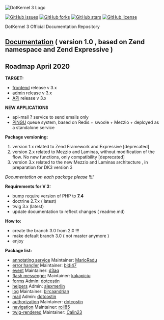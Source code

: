 ![DotKernel 3 Logo ](logo1.png)

[![GitHub issues](https://img.shields.io/github/issues/dotkernel/dotkernel)](https://github.com/dotkernel/dotkernel/issues)
[![GitHub forks](https://img.shields.io/github/forks/dotkernel/dotkernel)](https://github.com/dotkernel/dotkernel/network)
[![GitHub stars](https://img.shields.io/github/stars/dotkernel/dotkernel)](https://github.com/dotkernel/dotkernel/stargazers)
[![GitHub license](https://img.shields.io/github/license/dotkernel/dotkernel)](https://github.com/dotkernel/dotkernel/blob/master/LICENSE.md)


DotKernel 3 Official Documentation Repository

## [Documentation](docs)  ( version 1.0 , based on Zend namespace and Zend Expressive )


## Roadmap April 2020
**TARGET:**
  - [frontend](https://github.com/dotkernel/frontend) release  v 3.x
  - [admin](https://github.com/dotkernel/admin)    release  v 3.x
  - [API](https://github.com/dotkernel/api)      release  v 3.x 

**NEW APPLICATIONS** 
- api-mail ? service to send emails only 
- [PINGU](https://github.com/dotkernel/pingu) queue system, based on Redis + swoole + Mezzio + deployed as a standalone service

**Package versioning:**
  1. version 1.x related to Zend Framework  and Expressive [deprecated]
  2. version 2.x related to Mezzio and Laminas, without modification of the flow. No new functions, only compatibility [deprecated]
  3. version 3.x related to the new Mezzio and Laminas architecture , in preparation for DK3 version 3

  *Documentation on each package please !!!!*

**Requirements for V 3:**
- bump require version of PHP to **7.4**
- doctrine 2.7.x ( latest) 
- twig 3.x (latest)
- update documentation to reflect changes ( readme.md)

**How to:**
   - create the branch 3.0 from 2.0 !!! 
   - make default branch 3.0  ( not master anymore ) 
   - enjoy 

**Package list:**
  
- [annotating service](https://github.com/dotkernel/dot-annotated-services)  Maintainer: [MarioRadu](https://github.com/MarioRadu)
- [error handler](https://github.com/dotkernel/dot-errorhandler) Maintainer:  [bidi47](https://github.com/bidi47)
- [event](https://github.com/dotkernel/dot-event) Maintainer:  [d3aq](https://github.com/d3aq)
- [flash messenger](https://github.com/dotkernel/dot-flashmessenger) Maintainer: [kakapiciu](https://github.com/kakapiciu)
- [forms](https://github.com/dotkernel/dot-form) Admin: [dotcostin](https://github.com/dotcostin)
- [helpers](https://github.com/dotkernel/dot-helpers)  Admin: [alexmerlin](https://github.com/alexmerlin)
- [log](https://github.com/dotkernel/dot-log) Maintainer: [bircaandrian](https://github.com/bircaandrian)
- [mail](https://github.com/dotkernel/dot-mail)  Admin: [dotcostin](https://github.com/dotcostin) 
- [authorization](https://github.com/dotkernel/dot-authorization)  Maintainer: [dotcostin](https://github.com/dotcostin)
- [navigation](https://github.com/dotkernel/dot-navigation) Maintainer: [roli85]( https://github.com/roli85)
- [twig-rendered](https://github.com/dotkernel/dot-twigrenderer)  Maintainer: [Calin23]( https://github.com/Calin23)


